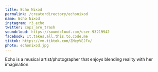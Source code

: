 ```yaml
---
title: Echo Nixod
permalink: /creatordirectory/echonixod
name: Echo Nixod
instagram: r3_echo
twitter: cops_are_trash
soundcloud: https://soundcloud.com/user-93219942
facebook: It.takes.all.this.to.code.me
tiktok: https://vm.tiktok.com/ZMeyVEJFx/
photo: echonixod.jpg
---
```

Echo is a musical artist/photographer that enjoys blending reality with her imagination. 
